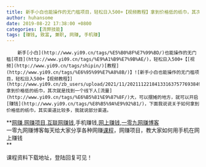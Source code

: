 ```yaml
---
title: 新手小白也能操作的无门槛项目，轻松日入500+【视频教程】拿到价格低的纸巾，其次就是找到一个线下人流量大，可以摆摊的地方，就可以开启赚钱，下面我说说关于如何拿到价格低的纸巾，其实渠道比较多，我就说部分渠道。
author: huhansome
date: 2019-08-22 17:38:00 +0800
categories: [流弊技能]
tags: [赚钱, 致富, 兼职, 网赚, 手机赚]
---
```



        新手[小白](http://www.yi09.cn/tags/%E5%B0%8F%E7%99%BD/)也能操作的无门槛[项目](http://www.yi09.cn/tags/%E9%A1%B9%E7%9B%AE/)，轻松日入500+【[视频](http://www.yi09.cn/tags/shipin/)[教程](http://www.yi09.cn/tags/%E6%95%99%E7%A8%8B/)】![新手小白也能操作的无门槛项目，轻松日入500+【视频教程】](http://www.yi09.cn/zb_users/upload/2021/11/20211122184133163757769384995.png)拿到价格低的纸巾，其次就是找到一个线下人[流量](http://www.yi09.cn/tags/%E6%B5%81%E9%87%8F/)大，可以摆摊的地方，就可以开启[赚钱](http://www.yi09.cn/tags/%E8%B5%9A%E9%92%B1/)，下面我说说关于如何拿到价格低的纸巾，其实渠道比较多，我就说部分渠道。

**[网赚](http://www.yi09.cn/tags/%E7%BD%91%E8%B5%9A/),[网赚项目](http://www.yi09.cn/tags/%E7%BD%91%E8%B5%9A%E9%A1%B9%E7%9B%AE/),[互联网赚钱](http://www.yi09.cn/tags/%E4%BA%92%E8%81%94%E7%BD%91%E8%B5%9A%E9%92%B1/),手机赚钱,[网上赚钱](http://www.yi09.cn/tags/%E7%BD%91%E4%B8%8A%E8%B5%9A%E9%92%B1/),[一零九网赚博客](http://www.yi09.cn/tags/%E4%B8%80%E9%9B%B6%E4%B9%9D%E7%BD%91%E8%B5%9A%E5%8D%9A%E5%AE%A2/)  
一零九网赚博客每天给大家分享各种网赚[课程](http://www.yi09.cn/tags/%E8%AF%BE%E7%A8%8B/)，网赚项目，教大家如何用手机在网上赚钱  
**  
  
  

课程资料下载地址，登陆回复可见！

